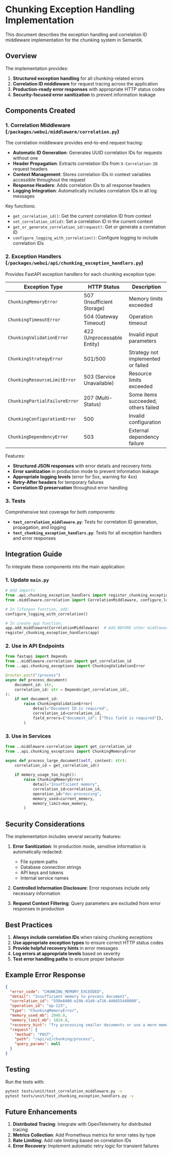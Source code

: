 # Chunking Exception Handling Implementation

This document describes the exception handling and correlation ID middleware implementation for the chunking system in Semantik.

## Overview

The implementation provides:
1. **Structured exception handling** for all chunking-related errors
2. **Correlation ID middleware** for request tracing across the application
3. **Production-ready error responses** with appropriate HTTP status codes
4. **Security-focused error sanitization** to prevent information leakage

## Components Created

### 1. Correlation Middleware (`/packages/webui/middleware/correlation.py`)

The correlation middleware provides end-to-end request tracing:

- **Automatic ID Generation**: Generates UUID correlation IDs for requests without one
- **Header Propagation**: Extracts correlation IDs from `X-Correlation-ID` request headers
- **Context Management**: Stores correlation IDs in context variables accessible throughout the request
- **Response Headers**: Adds correlation IDs to all response headers
- **Logging Integration**: Automatically includes correlation IDs in all log messages

Key functions:
- `get_correlation_id()`: Get the current correlation ID from context
- `set_correlation_id(id)`: Set a correlation ID in the current context
- `get_or_generate_correlation_id(request)`: Get or generate a correlation ID
- `configure_logging_with_correlation()`: Configure logging to include correlation IDs

### 2. Exception Handlers (`/packages/webui/api/chunking_exception_handlers.py`)

Provides FastAPI exception handlers for each chunking exception type:

| Exception Type | HTTP Status | Description |
|---------------|-------------|-------------|
| `ChunkingMemoryError` | 507 (Insufficient Storage) | Memory limits exceeded |
| `ChunkingTimeoutError` | 504 (Gateway Timeout) | Operation timeout |
| `ChunkingValidationError` | 422 (Unprocessable Entity) | Invalid input parameters |
| `ChunkingStrategyError` | 501/500 | Strategy not implemented or failed |
| `ChunkingResourceLimitError` | 503 (Service Unavailable) | Resource limits exceeded |
| `ChunkingPartialFailureError` | 207 (Multi-Status) | Some items succeeded, others failed |
| `ChunkingConfigurationError` | 500 | Invalid configuration |
| `ChunkingDependencyError` | 503 | External dependency failure |

Features:
- **Structured JSON responses** with error details and recovery hints
- **Error sanitization** in production mode to prevent information leakage
- **Appropriate logging levels** (error for 5xx, warning for 4xx)
- **Retry-After headers** for temporary failures
- **Correlation ID preservation** throughout error handling

### 3. Tests

Comprehensive test coverage for both components:

- **`test_correlation_middleware.py`**: Tests for correlation ID generation, propagation, and logging
- **`test_chunking_exception_handlers.py`**: Tests for all exception handlers and error responses

## Integration Guide

To integrate these components into the main application:

### 1. Update `main.py`

```python
# Add imports
from .api.chunking_exception_handlers import register_chunking_exception_handlers
from .middleware.correlation import CorrelationMiddleware, configure_logging_with_correlation

# In lifespan function, add:
configure_logging_with_correlation()

# In create_app function:
app.add_middleware(CorrelationMiddleware)  # Add BEFORE other middleware
register_chunking_exception_handlers(app)
```

### 2. Use in API Endpoints

```python
from fastapi import Depends
from ..middleware.correlation import get_correlation_id
from ..api.chunking_exceptions import ChunkingValidationError

@router.post("/process")
async def process_document(
    document_id: str,
    correlation_id: str = Depends(get_correlation_id),
):
    if not document_id:
        raise ChunkingValidationError(
            detail="Document ID is required",
            correlation_id=correlation_id,
            field_errors={"document_id": ["This field is required"]},
        )
```

### 3. Use in Services

```python
from ..middleware.correlation import get_correlation_id
from ..api.chunking_exceptions import ChunkingMemoryError

async def process_large_document(self, content: str):
    correlation_id = get_correlation_id()
    
    if memory_usage_too_high():
        raise ChunkingMemoryError(
            detail="Insufficient memory",
            correlation_id=correlation_id,
            operation_id="doc-processing",
            memory_used=current_memory,
            memory_limit=max_memory,
        )
```

## Security Considerations

The implementation includes several security features:

1. **Error Sanitization**: In production mode, sensitive information is automatically redacted:
   - File system paths
   - Database connection strings
   - API keys and tokens
   - Internal service names

2. **Controlled Information Disclosure**: Error responses include only necessary information
3. **Request Context Filtering**: Query parameters are excluded from error responses in production

## Best Practices

1. **Always include correlation IDs** when raising chunking exceptions
2. **Use appropriate exception types** to ensure correct HTTP status codes
3. **Provide helpful recovery hints** in error messages
4. **Log errors at appropriate levels** based on severity
5. **Test error handling paths** to ensure proper behavior

## Example Error Response

```json
{
  "error_code": "CHUNKING_MEMORY_EXCEEDED",
  "detail": "Insufficient memory to process document",
  "correlation_id": "550e8400-e29b-41d4-a716-446655440000",
  "operation_id": "op-123",
  "type": "ChunkingMemoryError",
  "memory_used_mb": 2048.0,
  "memory_limit_mb": 1024.0,
  "recovery_hint": "Try processing smaller documents or use a more memory-efficient strategy",
  "request": {
    "method": "POST",
    "path": "/api/v2/chunking/process",
    "query_params": null
  }
}
```

## Testing

Run the tests with:

```bash
pytest tests/unit/test_correlation_middleware.py -v
pytest tests/unit/test_chunking_exception_handlers.py -v
```

## Future Enhancements

1. **Distributed Tracing**: Integrate with OpenTelemetry for distributed tracing
2. **Metrics Collection**: Add Prometheus metrics for error rates by type
3. **Rate Limiting**: Add rate limiting based on correlation IDs
4. **Error Recovery**: Implement automatic retry logic for transient failures